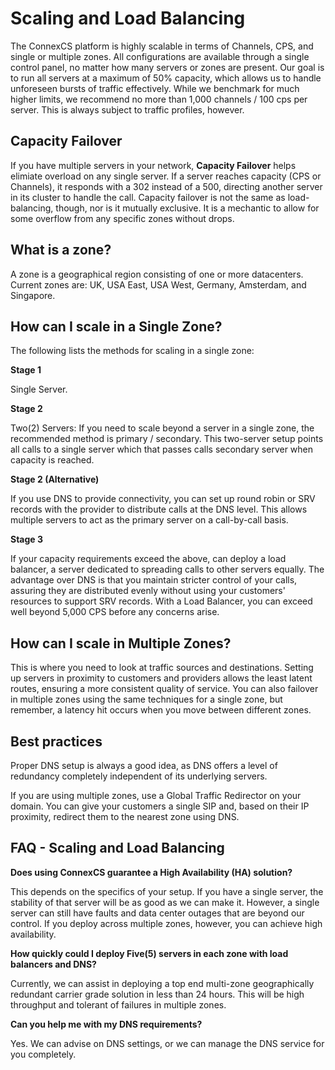 # Scaling and Load Balancing

The ConnexCS platform is highly scalable in terms of Channels, CPS, and single or multiple zones.  All configurations are available through a single control panel, no matter how many servers or zones are present.  Our goal is to run all servers at a maximum of 50% capacity, which allows us to handle unforeseen bursts of traffic effectively. While we benchmark for much higher limits,  we recommend no more than 1,000 channels / 100 cps per server. This is always subject to traffic profiles, however.

## Capacity Failover
If you have multiple servers in your network, **Capacity Failover** helps elimiate overload on any single server. If a server reaches capacity (CPS or Channels), it responds with a 302 instead of a 500,  directing another server in its cluster to handle the call.  Capacity failover is not the same as load-balancing, though, nor is it mutually exclusive. It is a mechantic to allow for some overflow from any specific zones without drops.   

## What is a zone?

A zone is a geographical region consisting of one or more datacenters. Current zones are: UK, USA East, USA West, Germany, Amsterdam, and Singapore.

## How can I scale in a Single Zone?
The following lists the methods for scaling in a single zone:

**Stage 1**

Single Server.

**Stage 2**

Two(2) Servers: If you need to scale beyond a server in a single zone, the recommended method is primary / secondary. This two-server setup points all calls to a single server which that passes calls secondary server when capacity is reached.

**Stage 2 (Alternative)**

If you use  DNS to provide connectivity, you can set up round robin or SRV records with the provider to distribute calls at the DNS level. This allows multiple servers to act as the primary server on a call-by-call basis.

**Stage 3**

If your capacity requirements exceed the above, can deploy a load balancer, a server dedicated to spreading calls to other servers equally. The advantage over DNS is that you maintain stricter control of your calls, assuring they are distributed evenly without using your customers' resources to support SRV records. With a Load Balancer, you can exceed well beyond 5,000 CPS before any concerns arise.

## How can I scale in Multiple Zones?

This is where you need to look at traffic sources and destinations. Setting up servers in proximity to customers and providers allows the least latent routes, ensuring a more consistent quality of service.  You can also failover in multiple zones using the same techniques for a single zone, but remember, a latency hit occurs when you move between different zones.

## Best practices

Proper DNS setup is always a good idea, as DNS offers a level of redundancy completely independent of its underlying servers.

If you are using multiple zones, use a Global Traffic Redirector on your domain.  You can give your customers a single SIP and, based on their IP proximity, redirect them to the nearest zone using DNS. 

## FAQ  -  Scaling and Load Balancing

**Does using ConnexCS guarantee a High Availability (HA) solution?**

This depends on the specifics of your setup. If you have a single server, the stability of that server will be as good as we can make it. However, a single server can still have faults and data center outages that are beyond our control. If you deploy across multiple zones, however, you can achieve high availability.

**How quickly could I deploy Five(5) servers in each zone with load balancers and DNS?**

Currently, we can assist in deploying a top end multi-zone geographically redundant carrier grade solution in less than 24 hours. This will be high throughput and tolerant of failures in multiple zones.

**Can you help me with my DNS requirements?**

Yes. We can advise on DNS settings, or we can manage the DNS service for you completely.
